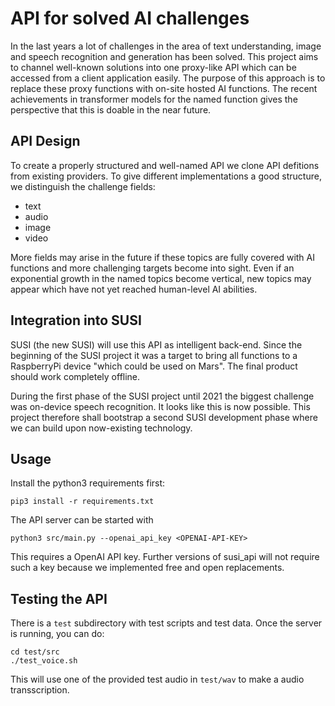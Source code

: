 # API for solved AI challenges

In the last years a lot of challenges in the area of text understanding, image
and speech recognition and generation has been solved. This project aims to
channel well-known solutions into one proxy-like API which can be accessed
from a client application easily. The purpose of this approach is to replace
these proxy functions with on-site hosted AI functions.
The recent achievements in transformer models for the named function gives the
perspective that this is doable in the near future.

## API Design

To create a properly structured and well-named API we clone API defitions from
existing providers. To give different implementations a good structure, we
distinguish the challenge fields:

- text
- audio
- image
- video

More fields may arise in the future if these topics are fully covered with AI
functions and more challenging targets become into sight. Even if an
exponential growth in the named topics become vertical, new topics may appear
which have not yet reached human-level AI abilities.

## Integration into SUSI

SUSI (the new SUSI) will use this API as intelligent back-end. Since the
beginning of the SUSI project it was a target to bring all functions to a
RaspberryPi device "which could be used on Mars".
The final product should work completely offline.

During the first phase of the SUSI project until 2021 the biggest challenge was
on-device speech recognition. It looks like this is now possible. This project
therefore shall bootstrap a second SUSI development phase where we can build
upon now-existing technology.

## Usage

Install the python3 requirements first:

```
pip3 install -r requirements.txt
```

The API server can be started with

```
python3 src/main.py --openai_api_key <OPENAI-API-KEY>
```

This requires a OpenAI API key. Further versions of susi_api will not require
such a key because we implemented free and open replacements.

## Testing the API

There is a `test` subdirectory with test scripts and test data. Once the server
is running, you can do:

```
cd test/src
./test_voice.sh
```

This will use one of the provided test audio in `test/wav` to make a audio
transscription.

